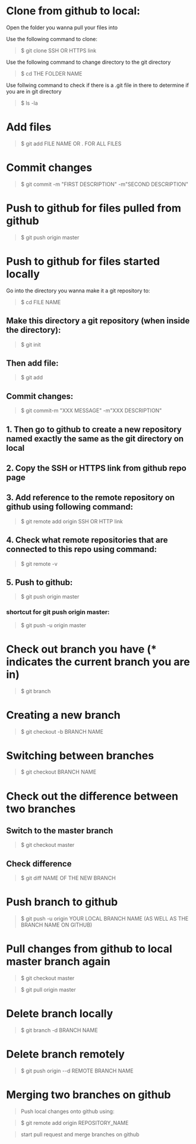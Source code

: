 # Clone from github to local:
Open the folder you wanna pull your files into

Use the following command to clone:
> $ git clone SSH OR HTTPS link

Use the following command to change directory to the git directory
> $ cd THE FOLDER NAME

Use follwing command to check if there is a .git file in there to determine if you are in git directory
> $ ls -la 

# Add files
> $ git add FILE NAME OR . FOR ALL FILES

# Commit changes
> $ git commit -m "FIRST DESCRIPTION" -m"SECOND DESCRIPTION"

# Push to github for files pulled from github
> $ git push origin master

# Push to github for files started locally
Go into the directory you wanna make it a git repository to:
> $ cd FILE NAME

## Make this directory a git repository (when inside the directory):

> $ git init

## Then add file:
> $ git add

## Commit changes:
> $ git commit-m "XXX MESSAGE" -m"XXX DESCRIPTION"

## 1. Then go to github to create a new repository **named exactly the same** as the git directory on local

## 2. Copy the SSH or HTTPS link from github repo page

## 3. Add reference to the remote repository on github using following command:
> $ git remote add origin SSH OR HTTP link

## 4. Check what remote repositories that are connected to this repo using command:
> $ git remote -v

## 5. Push to github:
> $ git push origin master

### shortcut for git push origin master:
> $ git push -u origin master

# Check out branch you have (* indicates the current branch you are in)
> $ git branch

# Creating a new branch
> $ git checkout -b BRANCH NAME

# Switching between branches
> $ git checkout BRANCH NAME

# Check out the difference between two branches
## Switch to the master branch
> $ git checkout master

## Check difference
> $ git diff NAME OF THE NEW BRANCH

# Push branch to github
> $ git push -u origin YOUR LOCAL BRANCH NAME (AS WELL AS THE BRANCH NAME ON GITHUB)

# Pull changes from github to local master branch again
> $ git checkout master

> $ git pull origin master

# Delete branch locally
> $ git branch -d BRANCH NAME

# Delete branch remotely
> $ git push origin --d REMOTE BRANCH NAME

# Merging two branches on github
> Push local changes onto github using:

> $ git remote add origin REPOSITORY_NAME

> start pull request and merge branches on github




































